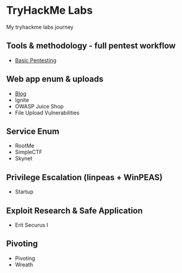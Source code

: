 # TryHackMe Labs
My tryhackme labs journey
## Tools & methodology - full pentest workflow
- [Basic Pentesting](Basic%20Pentesting.md)
## Web app enum & uploads
- [Blog](Blog.md)
- Ignite
- OWASP Juice Shop
- File Upload Vulnerabilities
## Service Enum 
- RootMe
- SimpleCTF
- Skynet
## Privilege Escalation (linpeas + WinPEAS)
- Startup
## Exploit Research & Safe Application
- Erit Securus I
## Pivoting 
- Pivoting
- Wreath

